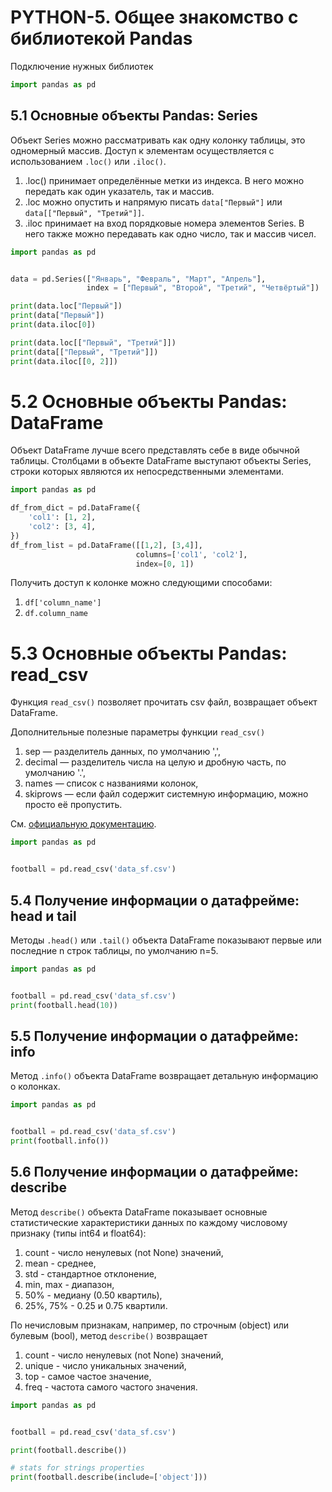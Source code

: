 # PYTHON-5. Общее знакомство с библиотекой Pandas

Подключение нужных библиотек
```python
import pandas as pd
```


## 5.1 Основные объекты Pandas: Series
Объект Series можно рассматривать как одну колонку таблицы, это одномерный массив.
Доступ к элементам осуществляется с использованием `.loc()` или `.iloc()`.
1. .loc() принимает определённые метки из индекса. В него можно передать как один указатель, так и массив.
1. .loc можно опустить и напрямую писать `data["Первый"]` или `data[["Первый", "Третий"]]`.
1. .iloc принимает на вход порядковые номера элементов Series. В него также можно передавать как одно число, так и массив чисел. 

```python
import pandas as pd


data = pd.Series(["Январь", "Февраль", "Март", "Апрель"],
                 index = ["Первый", "Второй", "Третий", "Четвёртый"])

print(data.loc["Первый"])
print(data["Первый"])
print(data.iloc[0])

print(data.loc[["Первый", "Третий"]])
print(data[["Первый", "Третий"]])
print(data.iloc[[0, 2]])
```


# 5.2 Основные объекты Pandas: DataFrame
Объект DataFrame лучше всего представлять себе в виде обычной таблицы.
Столбцами в объекте DataFrame выступают объекты Series, строки которых являются их непосредственными элементами.

```python
import pandas as pd

df_from_dict = pd.DataFrame({
    'col1': [1, 2],
    'col2': [3, 4],
})
df_from_list = pd.DataFrame([[1,2], [3,4]],
                            columns=['col1', 'col2'],
                            index=[0, 1])
```

Получить доступ к колонке можно следующими способами:
1. `df['column_name']`
1. `df.column_name`


# 5.3 Основные объекты Pandas: read_csv
Функция `read_csv()` позволяет прочитать csv файл, возвращает объект DataFrame.

Дополнительные полезные параметры функции `read_csv()`
1. sep — разделитель данных, по умолчанию ',',
1. decimal — разделитель числа на целую и дробную часть, по умолчанию '.',
1. names — список с названиями колонок,
1. skiprows — если файл содержит системную информацию, можно просто её пропустить.

См. [официальную документацию](https://pandas.pydata.org/pandas-docs/stable/reference/api/pandas.read_csv.html).

```python
import pandas as pd


football = pd.read_csv('data_sf.csv')
```


## 5.4 Получение информации о датафрейме: head и tail
Методы `.head()` или `.tail()` объекта DataFrame показывают первые или последние n строк таблицы, по умолчанию n=5.

```python
import pandas as pd


football = pd.read_csv('data_sf.csv')
print(football.head(10))
```


## 5.5 Получение информации о датафрейме: info
Метод `.info()` объекта DataFrame возвращает детальную информацию о колонках.

```python
import pandas as pd


football = pd.read_csv('data_sf.csv')
print(football.info())
```


## 5.6 Получение информации о датафрейме: describe
Метод `describe()` объекта DataFrame показывает основные статистические характеристики данных по каждому числовому признаку (типы int64 и float64):
1. count - число ненулевых (not None) значений,
1. mean - среднее,
1. std - стандартное отклонение,
1. min, max - диапазон,
1. 50% - медиану (0.50 квартиль),
1. 25%, 75% - 0.25 и 0.75 квартили.

По нечисловым признакам, например, по строчным (object) или булевым (bool), метод `describe()` возвращает
1. count - число ненулевых (not None) значений,
1. unique - число уникальных значений,
1. top - самое частое значение,
1. freq - частота самого частого значения.

```python
import pandas as pd


football = pd.read_csv('data_sf.csv')

print(football.describe())

# stats for strings properties
print(football.describe(include=['object']))
```
